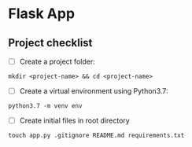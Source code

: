 # Flask App

## Project checklist

- [ ] Create a project folder:
```
mkdir <project-name> && cd <project-name>
```
- [ ] Create a virtual environment using Python3.7:
```
python3.7 -m venv env
```
- [ ] Create initial files in root directory
```
touch app.py .gitignore README.md requirements.txt
```
